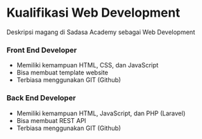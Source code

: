 # Kualifikasi Web Development
Deskripsi magang di Sadasa Academy sebagai Web Development


### Front End Developer
- Memiliki kemampuan HTML, CSS, dan JavaScript
- Bisa membuat template website
- Terbiasa menggunakan GIT (Github)

### Back End Developer
- Memiliki kemampuan HTML, JavaScript, dan PHP (Laravel)
- Bisa membuat REST API
- Terbiasa menggunakan GIT (Github)

